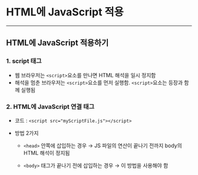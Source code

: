 # HTML에 JavaScript 적용

***

## HTML에 JavaScript 적용하기

### 1. script 태그
- 웹 브라우저는 ```<script>```요소를 만나면 HTML 해석을 일시 정지함
- 해석을 멈춘 브라우저는 ```<script>```요소를 먼저 실행함. ```<script>```요소는 등장과 함께 실행됨


### 2. HTML에 JavaScript 연결 태그
- 코드 : ```<script src="myScriptFile.js"></script>```

- 방법 2가지
  - ```<head>``` 안쪽에 삽입하는 경우 → JS 파일의 연산이 끝나기 전까지 body의 HTML 해석이 정지됨
  
  - ```<body>``` 태그가 끝나기 전에 삽입하는 경우 → 이 방법을 사용해야 함
